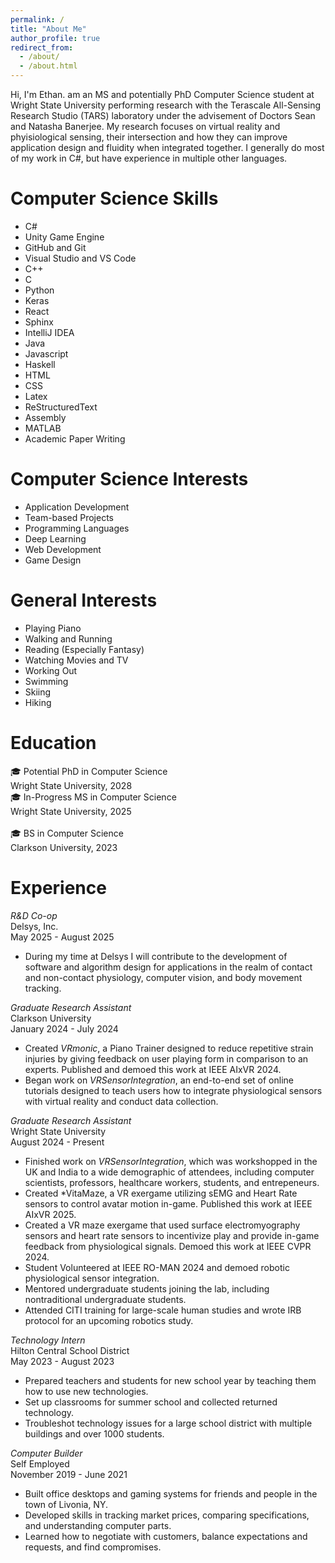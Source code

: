 ```yaml
---
permalink: /
title: "About Me"
author_profile: true
redirect_from: 
  - /about/
  - /about.html
---
```


Hi, I'm Ethan. am an MS and potentially PhD Computer Science student at Wright State University performing research with the Terascale All-Sensing Research Studio (TARS) laboratory under the advisement of Doctors Sean and Natasha Banerjee. My research focuses on virtual reality and phyisiological sensing, their intersection and how they can improve application design and fluidity when integrated together. I generally do most of my work in C#, but have experience in multiple other languages. 

Computer Science Skills
========================
- C#
- Unity Game Engine
- GitHub and Git
- Visual Studio and VS Code
- C++
- C
- Python
- Keras
- React
- Sphinx
- IntelliJ IDEA
- Java
- Javascript
- Haskell
- HTML
- CSS
- Latex
- ReStructuredText
- Assembly
- MATLAB
- Academic Paper Writing

Computer Science Interests
============================
- Application Development
- Team-based Projects
- Programming Languages
- Deep Learning
- Web Development
- Game Design

General Interests
==================
- Playing Piano
- Walking and Running
- Reading (Especially Fantasy)
- Watching Movies and TV
- Working Out
- Swimming
- Skiing
- Hiking

Education
==========
🎓 Potential PhD in Computer Science<br />
    Wright State University, 2028<br />
🎓 In-Progress MS in Computer Science<br />
    Wright State University, 2025<br />    
🎓 BS in Computer Science<br />
    Clarkson University, 2023

Experience
============
*R&D Co-op* <br />
Delsys, Inc. <br/>
May 2025 - August 2025 <br/>
* During my time at Delsys I will contribute to the development of software and
algorithm design for applications in the realm of contact and non-contact physiology,
computer vision, and body movement tracking.

*Graduate Research Assistant* <br />
Clarkson University <br />
January 2024 - July 2024 <br />
* Created *VRmonic*, a Piano Trainer designed to reduce repetitive strain injuries by giving feedback on user playing form in comparison to an experts. Published and demoed this work at IEEE AIxVR 2024.
* Began work on *VRSensorIntegration*, an end-to-end set of online tutorials designed to teach users how to integrate physiological sensors with virtual reality and conduct data collection.

*Graduate Research Assistant* <br />
Wright State University <br />
August 2024 - Present <br />
* Finished work on *VRSensorIntegration*, which was workshopped in the UK and India to a wide demographic of attendees, including computer scientists, professors, healthcare workers, students, and entrepeneurs.
* Created *VitaMaze, a VR exergame utilizing sEMG and Heart Rate sensors to control avatar motion in-game. Published this work at IEEE AIxVR 2025.
* Created a VR maze exergame that used surface electromyography sensors and heart rate sensors to incentivize play and provide in-game feedback from physiological signals. Demoed this work at IEEE CVPR 2024.
* Student Volunteered at IEEE RO-MAN 2024 and demoed robotic physiological sensor integration.
* Mentored undergraduate students joining the lab, including nontraditional undergraduate students.
* Attended CITI training for large-scale human studies and wrote IRB protocol for an upcoming robotics study.

*Technology Intern* <br />
Hilton Central School District <br />
May 2023 - August 2023 <br />
* Prepared teachers and students for new school year by teaching them how to use new technologies.
* Set up classrooms for summer school and collected returned technology.
* Troubleshot technology issues for a large school district with multiple buildings and over 1000 students.

*Computer Builder* <br />
Self Employed <br />
November 2019 - June 2021 <br />
* Built office desktops and gaming systems for friends and people in the town of Livonia, NY.
* Developed skills in tracking market prices, comparing specifications, and understanding computer parts.
* Learned how to negotiate with customers, balance expectations and requests, and find compromises.






